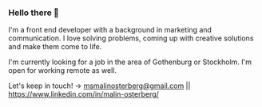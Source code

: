 ### Hello there 👋

I'm a front end developer with a background in marketing and communication. I love solving problems, coming up with creative solutions and make them come to life.

I'm currently looking for a job in the area of Gothenburg or Stockholm.
I'm open for working remote as well. 

Let's keep in touch! 
-> msmalinosterberg@gmail.com || https://www.linkedin.com/in/malin-osterberg/ 

<!--
**msmalinosterberg/msmalinosterberg** is a ✨ _special_ ✨ repository because its `README.md` (this file) appears on your GitHub profile.

Here are some ideas to get you started:

- 🔭 I’m currently working on ...
- 🌱 I’m currently learning ...
- 👯 I’m looking to collaborate on ...
- 🤔 I’m looking for help with ...
- 💬 Ask me about ...
- 📫 How to reach me: ...
- 😄 Pronouns: ...
- ⚡ Fun fact: ...
-->

